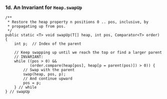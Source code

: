 ### 1d. An Invariant for `Heap.swapUp`

    /**
     * Restore the heap property n positions 0 .. pos, inclusive, by 
     * propagating up from pos.
     */
    public static <T> void swapUp(T[] heap, int pos, Comparator<T> order) {
        int p;  // Index of the parent

        // Keep swapping up until we reach the top or find a larger parent
        // INVARIANT:
        while ((pos > 0) && 
               (order.compare(heap[pos], heap[p = parent(pos)]) > 0)) {
            // Swap with the parent
            swap(heap, pos, p);
            // And continue upward
            pos = p;
        } // while
    } // swapUp

